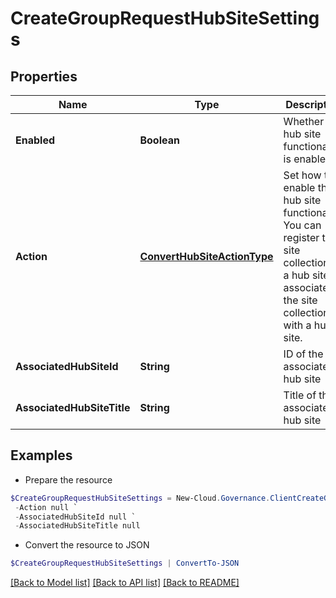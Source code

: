 # CreateGroupRequestHubSiteSettings
## Properties

Name | Type | Description | Notes
------------ | ------------- | ------------- | -------------
**Enabled** | **Boolean** | Whether the hub site functionality is enabled. | [optional] [default to $false]
**Action** | [**ConvertHubSiteActionType**](ConvertHubSiteActionType.md) | Set how to enable the hub site functionality. You can register the site collection as a hub site or associate the site collection with a hub site. | [optional] 
**AssociatedHubSiteId** | **String** | ID of the associated hub site | [optional] 
**AssociatedHubSiteTitle** | **String** | Title of the associated hub site | [optional] 

## Examples

- Prepare the resource
```powershell
$CreateGroupRequestHubSiteSettings = New-Cloud.Governance.ClientCreateGroupRequestHubSiteSettings  -Enabled null `
 -Action null `
 -AssociatedHubSiteId null `
 -AssociatedHubSiteTitle null
```

- Convert the resource to JSON
```powershell
$CreateGroupRequestHubSiteSettings | ConvertTo-JSON
```

[[Back to Model list]](../README.md#documentation-for-models) [[Back to API list]](../README.md#documentation-for-api-endpoints) [[Back to README]](../README.md)

